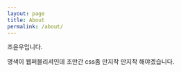 ```yaml
---
layout: page
title: About
permalink: /about/
---
```


조윤우입니다.

명색이 웹퍼블리셔인데 조만간 css좀 만지작 만지작 해야겠습니다.
